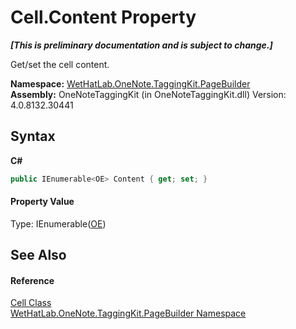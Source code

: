 # Cell.Content Property 
 _**\[This is preliminary documentation and is subject to change.\]**_

Get/set the cell content.

**Namespace:**&nbsp;<a href="56352230-71f2-f4b7-63a8-983965663af5">WetHatLab.OneNote.TaggingKit.PageBuilder</a><br />**Assembly:**&nbsp;OneNoteTaggingKit (in OneNoteTaggingKit.dll) Version: 4.0.8132.30441

## Syntax

**C#**<br />
``` C#
public IEnumerable<OE> Content { get; set; }
```


#### Property Value
Type: IEnumerable(<a href="6d00c7e2-1ce9-f79b-727b-125206c5880d">OE</a>)

## See Also


#### Reference
<a href="66fe52c1-34fd-3769-2ea3-c5ed0c1d65ca">Cell Class</a><br /><a href="56352230-71f2-f4b7-63a8-983965663af5">WetHatLab.OneNote.TaggingKit.PageBuilder Namespace</a><br />